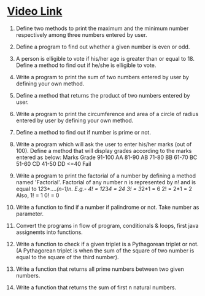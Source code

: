 # [Video Link](https://youtu.be/vvanI8NRlSI)

1. Define two methods to print the maximum and the minimum number respectively among three numbers entered by user.

2. Define a program to find out whether a given number is even or odd.

3. A person is elligible to vote if his/her age is greater than or equal to 18. Define a method to find out if he/she is elligible to vote.

4. Write a program to print the sum of two numbers entered by user by defining your own method.

5. Define a method that returns the product of two numbers entered by user.

6. Write a program to print the circumference and area of a circle of radius entered by user by defining your own method.

7. Define a method to find out if number is prime or not.

8. Write a program which will ask the user to enter his/her marks (out of 100). Define a method that will display grades according to the marks entered as below:
   Marks Grade
   91-100 AA
   81-90 AB
   71-80 BB
   61-70 BC
   51-60 CD
   41-50 DD
   <=40 Fail

9. Write a program to print the factorial of a number by defining a method named 'Factorial'.
   Factorial of any number n is represented by n! and is equal to 1*2*3*....*(n-1)*n. E.g.-
   4! = 1*2*3*4 = 24
   3! = 3*2*1 = 6
   2! = 2\*1 = 2
   Also,
   1! = 1
   0! = 0

10. Write a function to find if a number if palindrome or not. Take number as parameter.

11. Convert the programs in flow of program, conditionals & loops, first java assignemts into functions.

12. Write a function to check if a given triplet is a Pythagorean triplet or not. (A Pythagorean triplet is when the sum of the square of two number is equal to the square of the third number).

13. Write a function that returns all prime numbers between two given numbers.

14. Write a function that returns the sum of first n natural numbers.

